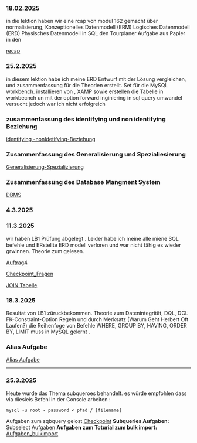 ### 18.02.2025
in die lektion haben wir eine rcap von modul 162 gemacht über normalisierung, Konzeptionelles Datenmodell (ERM)
Logisches Datenmodell (ERD)
Physisches Datenmodell in SQL 
den Tourplaner Aufgabe aus Papier in den

[recap](recap.md)  
### 25.2.2025

in  diesem lektion habe ich meine ERD Entwurf mit der Lösung vergleichen, 
und zusammenfassung  für die Theorien erstellt. Set für die MySQL workbench. installieren von , XAMP sowie erstellen die Tabelle in  workbecnch un mit der option forward inginiering in sql query umwandel versucht jedoch war ich nicht erfolgreich 

### zusammenfassung des identifying und non identifying Beziehung 

[identifying -nonIdetifying-Beziehung]((non)identifying-Relation.md)

### Zusammenfassung des Generalisierung und Spezialiesierung

[Generalisierung-Spezializierung](Genralisierug&spezialisierung.md)

### Zusammenfassung des Database Mangment System 

[DBMS](DBMS.md)



### 4.3.2025

### 11.3.2025
wir haben LB1 Prüfung abgelegt . Leider habe ich meine alle miene SQL befehle und ERstellte ERD modell verloren und war nicht fähig es wieder grwinnen.
Theorie zum        gelesen.


[Auftrag4](Auftrag_4.Tag.md)


[Checkpoint_Fragen](4.Tag_Checkpoint.md)

[JOIN Tabelle](join.md)
### 18.3.2025 
Resultat von LB1 züruckbekommen. Theorie zum Datenintegrität, DQL, DCL FK-Constraint-Option Regeln  und durch Merksatz (Warum Geht Herbert Oft Laufen?)
die Reihenfoge von Befehle   WHERE, GROUP BY, HAVING, ORDER BY, LIMIT muss in MySQL  gelernt .

### Alias Aufgabe
[Alias Aufgabe](alias_Auftrag.md)

---
### 25.3.2025
Heute  wurde das Thema subqueroes behandelt.
 es würde empfohlen dass via diesieis Befehl in der Console arbeiten :
```
mysql -u root - password < pfad / [filename]
```
Aufgaben zum sqbquery gelost 
[Checkpoint](checkpoint5.md)
**Subqueries Aufgaben:**
[Subselect Aufgaben](subselect.md)
**Aufgaben zum Toturial zum bulk import:**
[Aufgaben_bulkimport ](toturial5.md)



